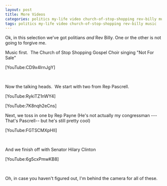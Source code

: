 ```yaml
---
layout: post
title: More Videos
categories: politics my-life video church-of-stop-shopping rev-billy music
tags: politics my-life video church-of-stop-shopping rev-billy music
---
```


  <p>Ok, in this selection we've got politians <em>and</em> Rev Billy. One or the other is not going to forgive me.</p> <p>Music first.  The Church of Stop Shopping Gospel Choir singing "Not For Sale"</p> <p>[YouTube:CD9x4IrnJgY]</p> <p> </p> <p>Now the talking heads.  We start with two from Rep Pascrell.</p> <p>[YouTube:RykiTZ1nWY4]</p> <p>[YouTube:7K8nqh2eCns]</p> <p>Next, we toss in one by Rep Payne (He's not actually my congressman --- That's Pascrell-- but he's still pretty cool)</p> <p>[YouTube:FGTSCMXpHlI]</p> <p> </p> <p>And we finish off with Senator Hilary Clinton</p> <p>[YouTube:6g5cxPmwKB8]</p> <p> </p> <p>Oh, in case you haven't figured out, I'm behind the camera for all of these.</p>